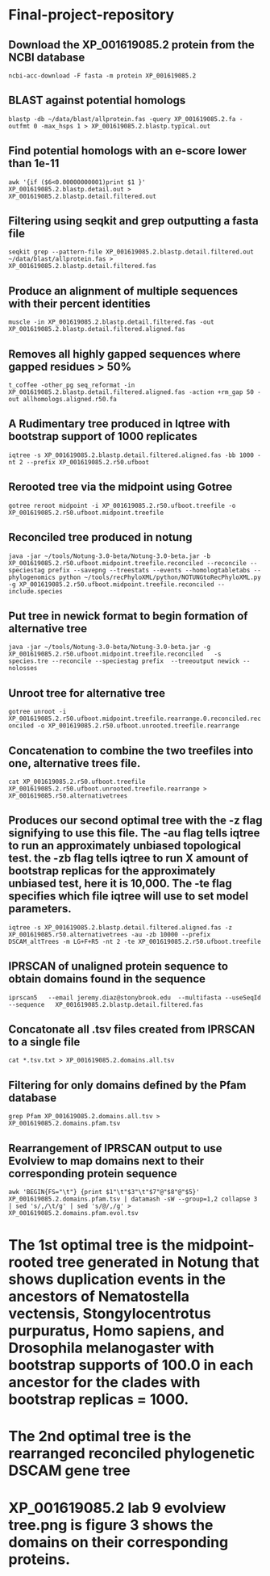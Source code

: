 # Final-project-repository
## Download the XP_001619085.2 protein from the NCBI database
``` ncbi-acc-download -F fasta -m protein XP_001619085.2 ``` 
## BLAST against potential homologs
```blastp -db ~/data/blast/allprotein.fas -query XP_001619085.2.fa -outfmt 0 -max_hsps 1 > XP_001619085.2.blastp.typical.out ```
## Find potential homologs with an e-score lower than 1e-11
``` awk '{if ($6<0.00000000001)print $1 }' XP_001619085.2.blastp.detail.out > XP_001619085.2.blastp.detail.filtered.out ```
## Filtering using seqkit and grep outputting a fasta file
``` seqkit grep --pattern-file XP_001619085.2.blastp.detail.filtered.out ~/data/blast/allprotein.fas > XP_001619085.2.blastp.detail.filtered.fas ```
## Produce an alignment of multiple sequences with their percent identities
```muscle -in XP_001619085.2.blastp.detail.filtered.fas -out XP_001619085.2.blastp.detail.filtered.aligned.fas ```
## Removes all highly gapped sequences where gapped residues > 50%
``` t_coffee -other_pg seq_reformat -in XP_001619085.2.blastp.detail.filtered.aligned.fas -action +rm_gap 50 -out allhomologs.aligned.r50.fa ```
## A Rudimentary tree produced in Iqtree with bootstrap support of 1000 replicates 
``` iqtree -s XP_001619085.2.blastp.detail.filtered.aligned.fas -bb 1000 -nt 2 --prefix XP_001619085.2.r50.ufboot ```
## Rerooted tree via the midpoint using Gotree
```gotree reroot midpoint -i XP_001619085.2.r50.ufboot.treefile -o XP_001619085.2.r50.ufboot.midpoint.treefile ```
## Reconciled tree produced in notung
```java -jar ~/tools/Notung-3.0-beta/Notung-3.0-beta.jar -b XP_001619085.2.r50.ufboot.midpoint.treefile.reconciled --reconcile --speciestag prefix --savepng --treestats --events --homologtabletabs --phylogenomics python ~/tools/recPhyloXML/python/NOTUNGtoRecPhyloXML.py -g XP_001619085.2.r50.ufboot.midpoint.treefile.reconciled --include.species ```
## Put tree in newick format to begin formation of alternative tree
```java -jar ~/tools/Notung-3.0-beta/Notung-3.0-beta.jar -g XP_001619085.2.r50.ufboot.midpoint.treefile.reconciled   -s species.tre --reconcile --speciestag prefix  --treeoutput newick --nolosses ```
## Unroot tree for alternative tree
```gotree unroot -i XP_001619085.2.r50.ufboot.midpoint.treefile.rearrange.0.reconciled.reconciled -o XP_001619085.2.r50.ufboot.unrooted.treefile.rearrange```
## Concatenation to combine the two treefiles into one, alternative trees file.
``` cat XP_001619085.2.r50.ufboot.treefile XP_001619085.2.r50.ufboot.unrooted.treefile.rearrange > XP_001619085.r50.alternativetrees ```
## Produces our second optimal tree with the  -z flag signifying to use this file. The -au flag tells iqtree to run an approximately unbiased topological test. the -zb flag tells iqtree to run X amount of bootstrap replicas for the approximately unbiased test, here it is 10,000. The -te flag specifies which file iqtree will use to set model parameters.
``` iqtree -s XP_001619085.2.blastp.detail.filtered.aligned.fas -z XP_001619085.r50.alternativetrees -au -zb 10000 --prefix DSCAM_altTrees -m LG+F+R5 -nt 2 -te XP_001619085.2.r50.ufboot.treefile ```
## IPRSCAN of unaligned protein sequence to obtain domains found in the sequence
```iprscan5   --email jeremy.diaz@stonybrook.edu  --multifasta --useSeqId --sequence   XP_001619085.2.blastp.detail.filtered.fas```
## Concatonate all .tsv files created from IPRSCAN to a single file
```cat *.tsv.txt > XP_001619085.2.domains.all.tsv```
## Filtering for only domains defined by the Pfam database
```grep Pfam XP_001619085.2.domains.all.tsv > XP_001619085.2.domains.pfam.tsv```
##  Rearrangement of IPRSCAN output to use Evolview to map domains next to their corresponding protein sequence 
```awk 'BEGIN{FS="\t"} {print $1"\t"$3"\t"$7"@"$8"@"$5}' XP_001619085.2.domains.pfam.tsv | datamash -sW --group=1,2 collapse 3 | sed 's/,/\t/g' | sed 's/@/,/g' > XP_001619085.2.domains.pfam.evol.tsv```
# The 1st optimal tree is the midpoint-rooted tree generated in Notung that shows duplication events in the ancestors of Nematostella vectensis, Stongylocentrotus purpuratus, Homo sapiens, and Drosophila melanogaster with bootstrap supports of 100.0 in each ancestor for the clades with bootstrap replicas = 1000.
# The 2nd optimal tree is the rearranged reconciled phylogenetic DSCAM gene tree 
# XP_001619085.2 lab 9 evolview tree.png is figure 3 shows the domains on their corresponding proteins.
